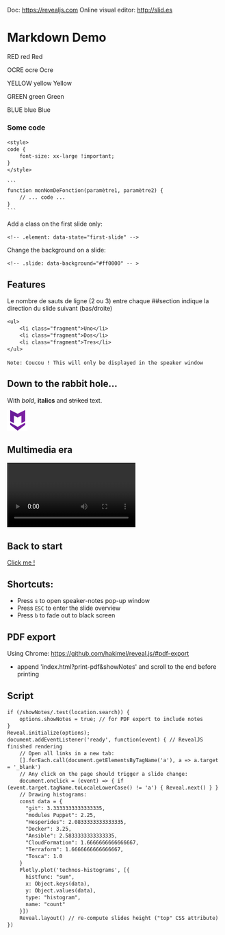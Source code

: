 Doc: https://revealjs.com
Online visual editor: http://slid.es


# Markdown Demo

<link rel="stylesheet" href="md-tags.css"/>

<span class=red>RED red Red</span>

<span class=ocre>OCRE ocre Ocre</span>

<span class=yellow>YELLOW yellow Yellow</span>

<span class=green>GREEN green Green</span>

<span class=blue>BLUE blue Blue</span>


### Some code

    <style>
    code {
        font-size: xx-large !important;
    }
    </style>

    ```
    function monNomDeFonction(paramètre1, paramètre2) {
        // ... code ...
    }
    ```

Add a class on the first slide only:

    <!-- .element: data-state="first-slide" -->

Change the background on a slide:

    <!-- .slide: data-background="#ff0000" -- >


## Features

Le nombre de sauts de ligne (2 ou 3) entre chaque ##section indique la direction du slide suivant (bas/droite)

    <ul>
        <li class="fragment">Uno</li>
        <li class="fragment">Dos</li>
        <li class="fragment">Tres</li>
    </ul>

    Note: Coucou ! This will only be displayed in the speaker window


## Down to the rabbit hole...

With *bold*, **italics** and ~~striked~~ text.

![alt text](https://github.com/adam-p/markdown-here/raw/master/src/common/images/icon48.png "Logo Title Text 1")


## Multimedia era

<video data-autoplay src="http://clips.vorwaerts-gmbh.de/big_buck_bunny.mp4"></video>


## Back to start

<a href="#/">Click me !</a>


## Shortcuts:
* Press `s` to open speaker-notes pop-up window
* Press `ESC` to enter the slide overview
* Press `b` to fade out to black screen


## PDF export
Using Chrome: https://github.com/hakimel/reveal.js/#pdf-export

+ append 'index.html?print-pdf&showNotes' and scroll to the end before printing

## Script

    if (/showNotes/.test(location.search)) {
        options.showNotes = true; // for PDF export to include notes
    }
    Reveal.initialize(options);
    document.addEventListener('ready', function(event) { // RevealJS finished rendering
        // Open all links in a new tab:
        [].forEach.call(document.getElementsByTagName('a'), a => a.target = '_blank')
        // Any click on the page should trigger a slide change:
        document.onclick = (event) => { if (event.target.tagName.toLocaleLowerCase() != 'a') { Reveal.next() } }
        // Drawing histograms:
        const data = {
          "git": 3.3333333333333335,
          "modules Puppet": 2.25,
          "Hesperides": 2.0833333333333335,
          "Docker": 3.25,
          "Ansible": 2.5833333333333335,
          "CloudFormation": 1.6666666666666667,
          "Terraform": 1.6666666666666667,
          "Tosca": 1.0
        }
        Plotly.plot('technos-histograms', [{
          histfunc: "sum",
          x: Object.keys(data),
          y: Object.values(data),
          type: "histogram",
          name: "count"
        }])
        Reveal.layout() // re-compute slides height ("top" CSS attribute)
    })
